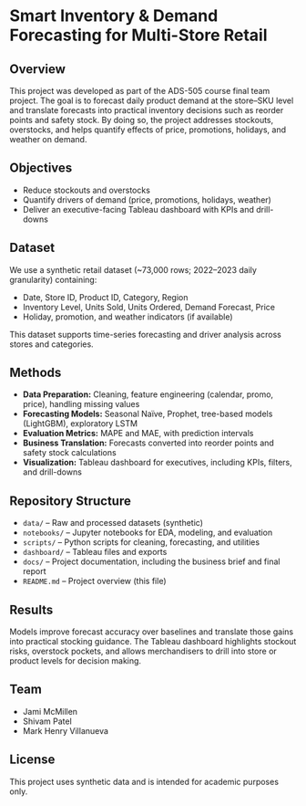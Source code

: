 # Smart Inventory & Demand Forecasting for Multi-Store Retail

## Overview  
This project was developed as part of the ADS-505 course final team project. The goal is to forecast daily product demand at the store–SKU level and translate forecasts into practical inventory decisions such as reorder points and safety stock. By doing so, the project addresses stockouts, overstocks, and helps quantify effects of price, promotions, holidays, and weather on demand.

## Objectives  
- Reduce stockouts and overstocks  
- Quantify drivers of demand (price, promotions, holidays, weather)  
- Deliver an executive-facing Tableau dashboard with KPIs and drill-downs

## Dataset  
We use a synthetic retail dataset (~73,000 rows; 2022–2023 daily granularity) containing:  
- Date, Store ID, Product ID, Category, Region  
- Inventory Level, Units Sold, Units Ordered, Demand Forecast, Price  
- Holiday, promotion, and weather indicators (if available)  

This dataset supports time-series forecasting and driver analysis across stores and categories.

## Methods  
- **Data Preparation:** Cleaning, feature engineering (calendar, promo, price), handling missing values  
- **Forecasting Models:** Seasonal Naïve, Prophet, tree-based models (LightGBM), exploratory LSTM  
- **Evaluation Metrics:** MAPE and MAE, with prediction intervals  
- **Business Translation:** Forecasts converted into reorder points and safety stock calculations  
- **Visualization:** Tableau dashboard for executives, including KPIs, filters, and drill-downs

## Repository Structure  
- `data/` – Raw and processed datasets (synthetic)  
- `notebooks/` – Jupyter notebooks for EDA, modeling, and evaluation  
- `scripts/` – Python scripts for cleaning, forecasting, and utilities  
- `dashboard/` – Tableau files and exports  
- `docs/` – Project documentation, including the business brief and final report  
- `README.md` – Project overview (this file)

## Results  
Models improve forecast accuracy over baselines and translate those gains into practical stocking guidance. The Tableau dashboard highlights stockout risks, overstock pockets, and allows merchandisers to drill into store or product levels for decision making.

## Team  
- Jami McMillen  
- Shivam Patel  
- Mark Henry Villanueva  

## License  
This project uses synthetic data and is intended for academic purposes only.
